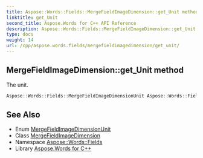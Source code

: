 ```yaml
---
title: Aspose::Words::Fields::MergeFieldImageDimension::get_Unit method
linktitle: get_Unit
second_title: Aspose.Words for C++ API Reference
description: Aspose::Words::Fields::MergeFieldImageDimension::get_Unit method. The unit in C++.
type: docs
weight: 14
url: /cpp/aspose.words.fields/mergefieldimagedimension/get_unit/
---
```

## MergeFieldImageDimension::get_Unit method


The unit.

```cpp
Aspose::Words::Fields::MergeFieldImageDimensionUnit Aspose::Words::Fields::MergeFieldImageDimension::get_Unit() const
```

## See Also

* Enum [MergeFieldImageDimensionUnit](../../mergefieldimagedimensionunit/)
* Class [MergeFieldImageDimension](../)
* Namespace [Aspose::Words::Fields](../../)
* Library [Aspose.Words for C++](../../../)
